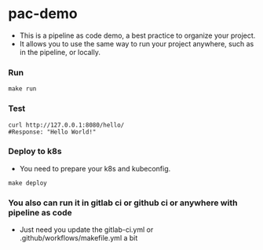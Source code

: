 # pac-demo
* This is a pipeline as code demo, a best practice to organize your project.
* It allows you to use the same way to run your project anywhere, such as in the pipeline, or locally.
### Run
```
make run
```

### Test
```
curl http://127.0.0.1:8080/hello/
#Response: "Hello World!"
```
### Deploy to k8s
* You need to prepare your k8s and kubeconfig.
```
make deploy
```

### You also can run it in gitlab ci or github ci or anywhere with pipeline as code
* Just need you update the gitlab-ci.yml or .github/workflows/makefile.yml a bit
